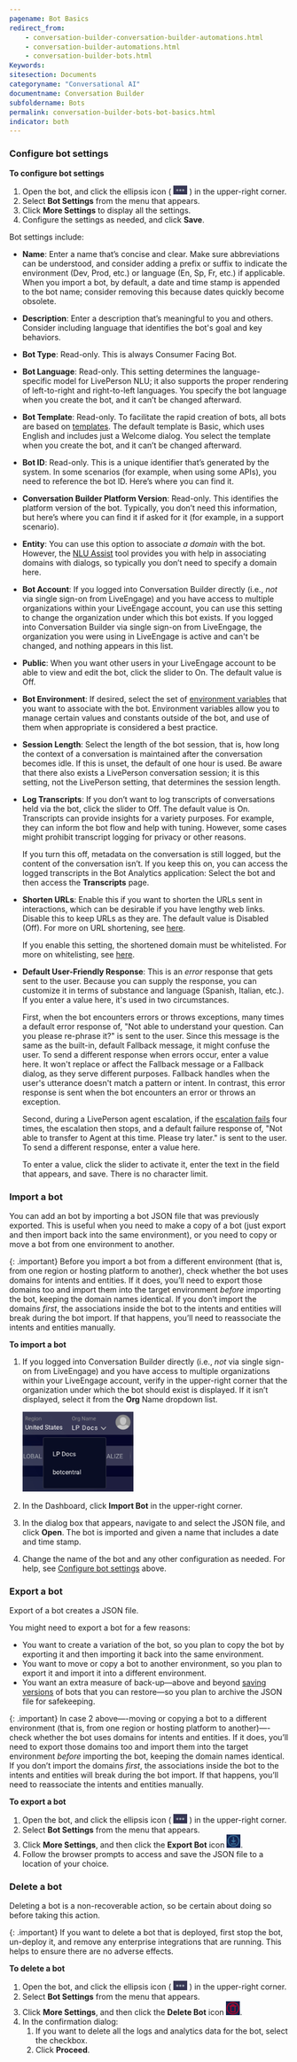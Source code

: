 ```yaml
---
pagename: Bot Basics
redirect_from:
    - conversation-builder-conversation-builder-automations.html
    - conversation-builder-automations.html
    - conversation-builder-bots.html
Keywords:
sitesection: Documents
categoryname: "Conversational AI"
documentname: Conversation Builder
subfoldername: Bots
permalink: conversation-builder-bots-bot-basics.html
indicator: both
---
```


### Configure bot settings

**To configure bot settings**
1. Open the bot, and click the ellipsis icon ( <img style="width:25px" src="img/ConvoBuilder/icon_ellipsis_horizontal.png"> ) in the upper-right corner.
2. Select **Bot Settings** from the menu that appears.
3. Click **More Settings** to display all the settings.
4. Configure the settings as needed, and click **Save**.

Bot settings include:
- **Name**: Enter a name that’s concise and clear. Make sure abbreviations can be understood, and consider adding a prefix or suffix to indicate the environment (Dev, Prod, etc.) or language (En, Sp, Fr, etc.) if applicable. When you import a bot, by default, a date and time stamp is appended to the bot name; consider removing this because dates quickly become obsolete. 

- **Description**: Enter a description that’s meaningful to you and others. Consider including language that identifies the bot's goal and key behaviors.

- **Bot Type**: Read-only. This is always Consumer Facing Bot.

- **Bot Language**: Read-only. This setting determines the language-specific model for LivePerson NLU; it also supports the proper rendering of left-to-right and right-to-left languages. You specify the bot language when you create the bot, and it can’t be changed afterward.

- **Bot Template**: Read-only. To facilitate the rapid creation of bots, all bots are based on [templates](conversation-builder-templates-overview.html). The default template is Basic, which uses English and includes just a Welcome dialog. You select the template when you create the bot, and it can’t be changed afterward.

- **Bot ID**: Read-only. This is a unique identifier that’s generated by the system. In some scenarios (for example, when using some APIs), you need to reference the bot ID. Here’s where you can find it.

- **Conversation Builder Platform Version**: Read-only. This identifies the platform version of the bot. Typically, you don’t need this information, but here’s where you can find it if asked for it (for example, in a support scenario).

- **Entity**: You can use this option to associate _a domain_ with the bot. However, the [NLU Assist](conversation-builder-nlu-assist.html) tool provides you with help in associating domains with dialogs, so typically you don’t need to specify a domain here.

- **Bot Account**: If you logged into Conversation Builder directly (i.e., _not_ via single sign-on from LiveEngage) and you have access to multiple organizations within your LiveEngage account, you can use this setting to change the organization under which this bot exists. If you logged into Conversation Builder via single sign-on from LiveEngage, the organization you were using in LiveEngage is active and can't be changed, and nothing appears in this list.

- **Public**: When you want other users in your LiveEngage account to be able to view and edit the bot, click the slider to On. The default value is Off. 

- **Bot Environment**: If desired, select the set of [environment variables](conversation-builder-environment-variables.html) that you want to associate with the bot. Environment variables allow you to manage certain values and constants outside of the bot, and use of them when appropriate is considered a best practice.

- **Session Length**: Select the length of the bot session, that is, how long the context of a conversation is maintained after the conversation becomes idle. If this is unset, the default of one hour is used. Be aware that there also exists a LivePerson conversation session; it is this setting, not the LivePerson setting, that determines the session length.

- **Log Transcripts**: If you don’t want to log transcripts of conversations held via the bot, click the slider to Off. The default value is On. Transcripts can provide insights for a variety purposes. For example, they can inform the bot flow and help with tuning. However, some cases might prohibit transcript logging for privacy or other reasons.

    If you turn this off, metadata on the conversation is still logged, but the content of the conversation isn’t. If you keep this on, you can access the logged transcripts in the Bot Analytics application: Select the bot and then access the **Transcripts** page.

- **Shorten URLs**: Enable this if you want to shorten the URLs sent in interactions, which can be desirable if you have lengthy web links. Disable this to keep URLs as they are. The default value is Disabled (Off). For more on URL shortening, see [here](conversation-builder-interactions-interaction-basics.html#url-shortening).

    If you enable this setting, the shortened domain must be whitelisted. For more on whitelisting, see [here](conversation-builder-interactions-interaction-basics.html#domain-whitelisting).

- **Default User-Friendly Response**: This is an *error* response that gets sent to the user. Because you can supply the response, you can customize it in terms of substance and language (Spanish, Italian, etc.). If you enter a value here, it's used in two circumstances.
    
    First, when the bot encounters errors or throws exceptions, many times a default error response of, "Not able to understand your question. Can you please re-phrase it?" is sent to the user. Since this message is the same as the built-in, default Fallback message, it might confuse the user. To send a different response when errors occur, enter a value here. It won't replace or affect the Fallback message or a Fallback dialog, as they serve different purposes. Fallback handles when the user's utterance doesn't match a pattern or intent. In contrast, this error response is sent when the bot encounters an error or throws an exception.
    
    Second, during a LivePerson agent escalation, if the [escalation fails](conversation-builder-integrations-liveperson-agent-escalation-integrations.html#handle-transfer-failures) four times, the escalation then stops, and a default failure response of, "Not able to transfer to Agent at this time. Please try later." is sent to the user. To send a different response, enter a value here.

    To enter a value, click the slider to activate it, enter the text in the field that appears, and save. There is no character limit.

### Import a bot
You can add an bot by importing a bot JSON file that was previously exported. This is useful when you need to make a copy of a bot (just export and then import back into the same environment), or you need to copy or move a bot from one environment to another.

{: .important}
Before you import a bot from a different environment (that is, from one region or hosting platform to another), check whether the bot uses domains for intents and entities. If it does, you’ll need to export those domains too and import them into the target environment _before_ importing the bot, keeping the domain names identical. If you don’t import the domains _first_, the associations inside the bot to the intents and entities will break during the bot import. If that happens, you’ll need to reassociate the intents and entities manually.

**To import a bot**
1. If you logged into Conversation Builder directly (i.e., _not_ via single sign-on from LiveEngage) and you have access to multiple organizations within your LiveEngage account, verify in the upper-right corner that the organization under which the bot should exist is displayed. If it isn’t displayed, select it from the **Org** Name dropdown list.

    <img class="fancyimage" style="width:200px" src="img/ConvoBuilder/org_selection.png">

2. In the Dashboard, click **Import Bot** in the upper-right corner.
3. In the dialog box that appears, navigate to and select the JSON file, and click **Open**.
    The bot is imported and given a name that includes a date and time stamp.
4. Change the name of the bot and any other configuration as needed. For help, see [Configure bot settings](conversation-builder-bots-bot-basics.html#configure-bot-settings) above.

### Export a bot
Export of a bot creates a JSON file.

You might need to export a bot for a few reasons:

- You want to create a variation of the bot, so you plan to copy the bot by exporting it and then importing it back into the same environment.
- You want to move or copy a bot to another environment, so you plan to export it and import it into a different environment.
- You want an extra measure of back-up—above and beyond [saving versions](conversation-builder-versions-releases.html#save-a-version) of bots that you can restore—so you plan to archive the JSON file for safekeeping.

{: .important}
In case 2 above—-moving or copying a bot to a different environment (that is, from one region or hosting platform to another)—-check whether the bot uses domains for intents and entities. If it does, you’ll need to export those domains too and import them into the target environment _before_ importing the bot, keeping the domain names identical. If you don’t import the domains _first_, the associations inside the bot to the intents and entities will break during the bot import. If that happens, you’ll need to reassociate the intents and entities manually.

**To export a bot**
1. Open the bot, and click the ellipsis icon ( <img style="width:25px" src="img/ConvoBuilder/icon_ellipsis_horizontal.png"> ) in the upper-right corner.
2. Select **Bot Settings** from the menu that appears.
3. Click **More Settings**, and then click the **Export Bot** icon <img style="width:25px" src="img/ConvoBuilder/icon_export.png">.
4. Follow the browser prompts to access and save the JSON file to a location of your choice.

### Delete a bot
Deleting a bot is a non-recoverable action, so be certain about doing so before taking this action.

{: .important}
If you want to delete a bot that is deployed, first stop the bot, un-deploy it, and remove any enterprise integrations that are running. This helps to ensure there are no adverse effects.

**To delete a bot**
1. Open the bot, and click the ellipsis icon ( <img style="width:25px" src="img/ConvoBuilder/icon_ellipsis_horizontal.png"> ) in the upper-right corner.
2. Select **Bot Settings** from the menu that appears.
3. Click **More Settings**, and then click the **Delete Bot** icon <img style="width:25px" src="img/ConvoBuilder/icon_delete.png">.
4. In the confirmation dialog:
    1. If you want to delete all the logs and analytics data for the bot, select the checkbox.
    2. Click **Proceed**.